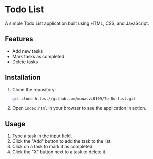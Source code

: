 # Todo List

A simple Todo List application built using HTML, CSS, and JavaScript.

## Features
- Add new tasks
- Mark tasks as completed
- Delete tasks


## Installation
1. Clone the repository:
    ```bash
    git clone https://github.com/manasvi0109/To-Do-list.git
    ```
2. Open `index.html` in your browser to see the application in action.

## Usage
1. Type a task in the input field.
2. Click the "Add" button to add the task to the list.
3. Click on a task to mark it as completed.
4. Click the "X" button next to a task to delete it.



